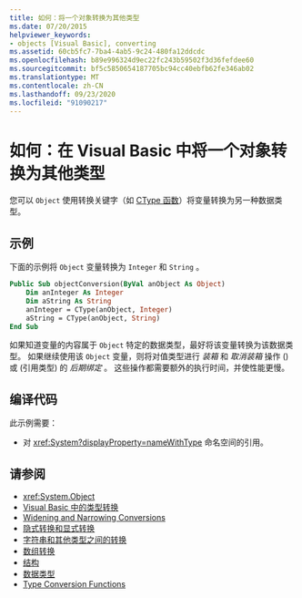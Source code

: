 ```yaml
---
title: 如何：将一个对象转换为其他类型
ms.date: 07/20/2015
helpviewer_keywords:
- objects [Visual Basic], converting
ms.assetid: 60cb5fc7-7ba4-4ab5-9c24-480fa12ddcdc
ms.openlocfilehash: b89e996324d9ec22fc243b59502f3d36fefdee60
ms.sourcegitcommit: bf5c5850654187705bc94cc40ebfb62fe346ab02
ms.translationtype: MT
ms.contentlocale: zh-CN
ms.lasthandoff: 09/23/2020
ms.locfileid: "91090217"
---
```

# <a name="how-to-convert-an-object-to-another-type-in-visual-basic"></a>如何：在 Visual Basic 中将一个对象转换为其他类型

您可以 `Object` 使用转换关键字（如 [CType 函数](../../../language-reference/functions/ctype-function.md)）将变量转换为另一种数据类型。  
  
## <a name="example"></a>示例  

 下面的示例将 `Object` 变量转换为 `Integer` 和 `String` 。  
  
```vb  
Public Sub objectConversion(ByVal anObject As Object)  
    Dim anInteger As Integer  
    Dim aString As String  
    anInteger = CType(anObject, Integer)  
    aString = CType(anObject, String)  
End Sub  
```  
  
 如果知道变量的内容属于 `Object` 特定的数据类型，最好将该变量转换为该数据类型。 如果继续使用该 `Object` 变量，则将对值类型进行 *装箱* 和 *取消装箱* 操作 () 或 (引用类型) 的 *后期绑定* 。 这些操作都需要额外的执行时间，并使性能更慢。  
  
## <a name="compile-the-code"></a>编译代码  

 此示例需要：  
  
- 对 <xref:System?displayProperty=nameWithType> 命名空间的引用。  
  
## <a name="see-also"></a>请参阅

- <xref:System.Object>
- [Visual Basic 中的类型转换](type-conversions.md)
- [Widening and Narrowing Conversions](widening-and-narrowing-conversions.md)
- [隐式转换和显式转换](implicit-and-explicit-conversions.md)
- [字符串和其他类型之间的转换](conversions-between-strings-and-other-types.md)
- [数组转换](array-conversions.md)
- [结构](structures.md)
- [数据类型](../../../language-reference/data-types/index.md)
- [Type Conversion Functions](../../../language-reference/functions/type-conversion-functions.md)
